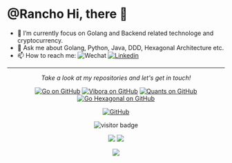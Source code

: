 # @Rancho    Hi, there 👋

- 🔭 I’m currently focus on Golang and Backend related technologe and cryptocurrency.
- 💬 Ask me about Golang, Python, Java, DDD, Hexagonal Architecture etc.
- 📫 How to reach me: 
![Wechat](https://img.shields.io/badge/-Rancho1110-green?style=flat&logo=Wechat&logoColor=white)
[![Linkedin](https://img.shields.io/badge/-LinkedIn-blue?style=flat&logo=Linkedin&logoColor=white)](https://www.linkedin.com/in/ranchocooper/)

<hr>
<p align="center">
  <i>Take a look at my repositories and let's get in touch!</i>
</p>
  
<p align="center">
<a href="https://github.com/golang/go"><img src="https://img.shields.io/github/stars/golang/go.svg?label=Go&style=social" alt="Go on GitHub"></a>
<a href="https://github.com/vibora-io/vibora"><img src="https://img.shields.io/github/stars/vibora-io/vibora.svg?label=Vibro&style=social" alt="Vibora on GitHub"></a>
<a href="https://github.com/RanchoCooper/quants"><img src="https://img.shields.io/github/stars/RanchoCooper/quants.svg?label=Quants&style=social" alt="Quants on GitHub"></a>
<a href="https://github.com/RanchoCooper/go-hexagonal"><img src="https://img.shields.io/github/stars/RanchoCooper/go-hexagonal.svg?label=Go-Hexagonal&style=social" alt="Go Hexagonal on GitHub"></a>
</p>

<p align="center">
<a href="https://github.com/RanchoCooper"><img src="https://img.shields.io/github/followers/RanchoCooper.svg?label=RanchoCooper&style=social" alt="GitHub"></a>
</p>

<p  align="center">
<img src="https://visitor-badge.laobi.icu/badge?page_id=ranchocooper" alt="visitor badge"/>
</p>

<p align="center">
<a href= "https://www.linkedin.com/in/ranchocooper/"><img src="https://img.icons8.com/material-outlined/30/000000/linkedin.png"/></a>
<a href= "https://blog.ranchocooper.com"><img src="https://img.icons8.com/material-outlined/27/000000/geography.png"/></a>
</p>

<p align="center">
<img align="center" src="https://github-readme-stats.vercel.app/api?username=RanchoCooper&show_icons=true&icon_color=805AD5&text_color=718096&bg_color=ffffff&hide_title=true" />

</p>
